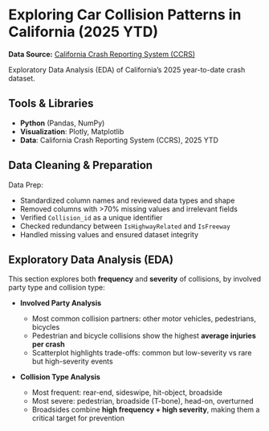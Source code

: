 # Exploring Car Collision Patterns in California (2025 YTD)

**Data Source:** [California Crash Reporting System (CCRS)](https://data.ca.gov/dataset/ccrs)

Exploratory Data Analysis (EDA) of California’s 2025 year-to-date crash dataset.

## Tools & Libraries
- **Python** (Pandas, NumPy)  
- **Visualization**: Plotly, Matplotlib  
- **Data**: California Crash Reporting System (CCRS), 2025 YTD  


## Data Cleaning & Preparation
Data Prep:
- Standardized column names and reviewed data types and shape
- Removed columns with >70% missing values and irrelevant fields
- Verified `Collision_id` as a unique identifier
- Checked redundancy between `IsHighwayRelated` and `IsFreeway`
- Handled missing values and ensured dataset integrity


## Exploratory Data Analysis (EDA)
This section explores both **frequency** and **severity** of collisions, by involved party type and collision type:

- **Involved Party Analysis**  
  - Most common collision partners: other motor vehicles, pedestrians, bicycles  
  - Pedestrian and bicycle collisions show the highest **average injuries per crash**  
  - Scatterplot highlights trade-offs: common but low-severity vs rare but high-severity events  

- **Collision Type Analysis**  
  - Most frequent: rear-end, sideswipe, hit-object, broadside  
  - Most severe: pedestrian, broadside (T-bone), head-on, overturned  
  - Broadsides combine **high frequency + high severity**, making them a critical target for prevention  
